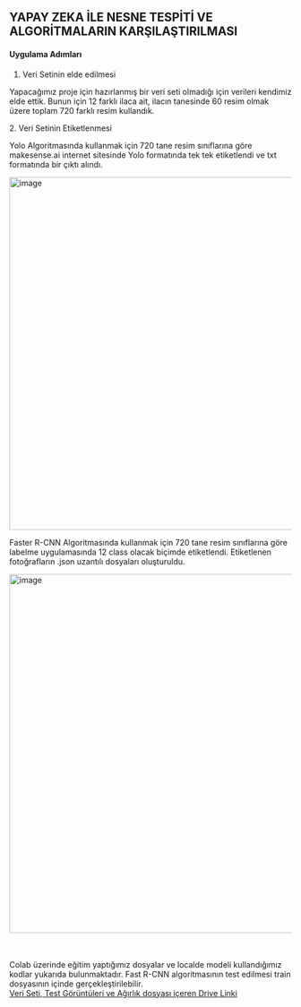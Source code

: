 ## YAPAY ZEKA İLE NESNE TESPİTİ  VE ALGORİTMALARIN KARŞILAŞTIRILMASI
#### Uygulama Adımları
  1. Veri Setinin elde edilmesi
<p>Yapacağımız proje için hazırlanmış bir veri seti olmadığı için verileri kendimiz elde ettik. Bunun için 12 farklı ilaca ait, ilacın tanesinde 60 resim olmak üzere toplam      720 farklı resim kullandık.</p>
  2. Veri Setinin Etiketlenmesi
    
   Yolo Algoritmasında kullanmak için 720 tane resim sınıflarına göre makesense.ai internet sitesinde Yolo formatında tek tek etiketlendi ve txt formatında bir çıktı              alındı.
    
   <img width="630" alt="image" src="https://github.com/semihozenc/Object-Detection-Assignment/assets/100075605/dd521dbf-ace2-4935-bbbd-ac37afee5e61">
    
   Faster R-CNN Algoritmasında kullanmak için 720 tane resim sınıflarına göre labelme uygulamasında 12 class olacak biçimde etiketlendi.
   Etiketlenen fotoğrafların .json uzantılı dosyaları oluşturuldu.
   
   <img width="641" alt="image" src="https://github.com/semihozenc/Object-Detection-Assignment/assets/100075605/d5fde396-3b1e-4818-9a55-c5a01e77fe93">



<br><br>Colab üzerinde eğitim yaptığımız dosyalar ve localde modeli kullandığımız kodlar yukarıda bulunmaktadır. Fast R-CNN algoritmasının test edilmesi train dosyasının içinde gerçekleştirilebilir.<br>
[Veri Seti, Test Görüntüleri ve Ağırlık dosyası içeren Drive Linki](https://drive.google.com/drive/folders/1OQ-FE_LdO4oLulo_yghf8AeDAdx6UCMW?usp=sharing)
